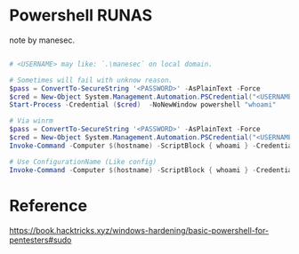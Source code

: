# Powershell RUNAS

note by manesec.

```powershell

# <USERNAME> may like: `.\manesec` on local domain.

# Sometimes will fail with unknow reason.
$pass = ConvertTo-SecureString '<PASSWORD>' -AsPlainText -Force
$cred = New-Object System.Management.Automation.PSCredential("<USERNAME>", $pass)
Start-Process -Credential ($cred)  -NoNewWindow powershell "whoami"

# Via winrm
$pass = ConvertTo-SecureString '<PASSWORD>' -AsPlainText -Force
$cred = New-Object System.Management.Automation.PSCredential("<USERNAME>", $pass)
Invoke-Command -Computer $(hostname) -ScriptBlock { whoami } -Credential $cred

# Use ConfigurationName (Like config)
Invoke-Command -Computer $(hostname) -ScriptBlock { whoami } -Credential $cred -ConfigurationName dc_manage
```

# Reference
https://book.hacktricks.xyz/windows-hardening/basic-powershell-for-pentesters#sudo